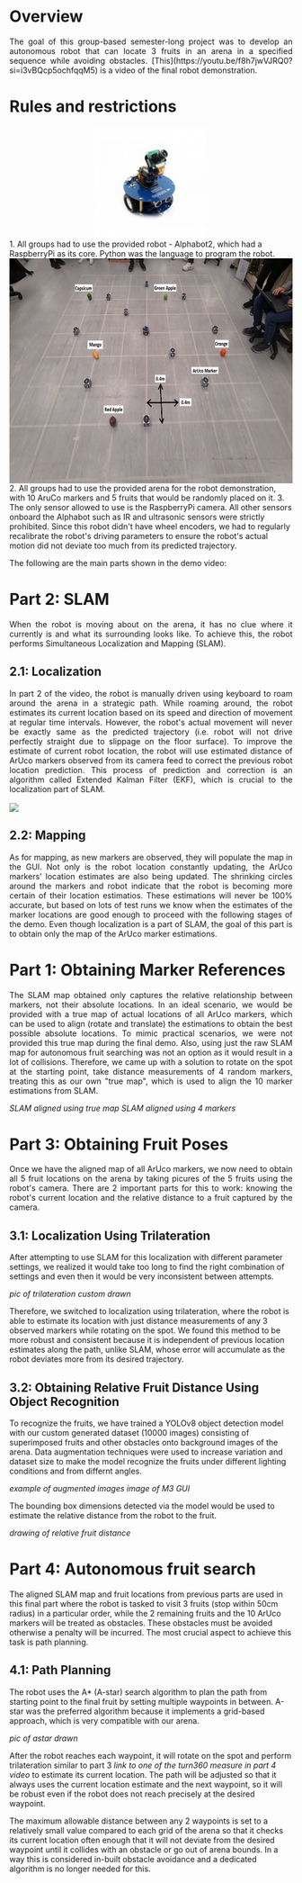 # Overview
<p align="justify">
The goal of this group-based semester-long project was to develop an autonomous robot that can locate 3 fruits in an arena in a specified sequence while avoiding obstacles. [This](https://youtu.be/f8h7jwVJRQ0?si=i3vBQcp5ochfqqM5) is a video of the final robot demonstration.</p>

# Rules and restrictions
<div align="center">
    <a href="" target="blank"><img align="center" src="https://github.com/BenLam2000/Uni_projects/blob/main/ECE4078-Intelligent%20Robotics-2023-G2/pics/Alphabot2-pizero-8.jpg?raw=true" height="200" /></a>
</div>
1. All groups had to use the provided robot - Alphabot2, which had a RaspberryPi as its core. Python was the language to program the robot.
<div align="center">
    <a href="" target="blank"><img align="center" src="https://github.com/BenLam2000/Uni_projects/blob/main/ECE4078-Intelligent%20Robotics-2023-G2/pics/arena_labelled.png?raw=true" height="400" /></a>
</div>
2. All groups had to use the provided arena for the robot demonstration, with 10 AruCo markers and 5 fruits that would be randomly placed on it.
3. The only sensor allowed to use is the RaspberryPi camera. All other sensors onboard the Alphabot such as IR and ultrasonic sensors were strictly prohibited. Since this robot didn't have wheel encoders, we had to regularly recalibrate the robot's driving parameters to ensure the robot's actual motion did not deviate too much from its predicted trajectory.


The following are the main parts shown in the demo video:

# Part 2: SLAM
<div align="justify">
When the robot is moving about on the arena, it has no clue where it currently is and what its surrounding looks like. To achieve this, the robot performs Simultaneous Localization and Mapping (SLAM). 
</div>

## 2.1: Localization
<div align="justify">
In part 2 of the video, the robot is manually driven using keyboard to roam around the arena in a strategic path. While roaming around, the robot estimates its current location based on its speed and direction of movement at regular time intervals. However, the robot's actual movement will never be exactly same as the predicted trajectory (i.e. robot will not drive perfectly straight due to slippage on the floor surface). To improve the estimate of current robot location, the robot will use estimated distance of ArUco markers observed from its camera feed to correct the previous robot location prediction. This process of prediction and correction is an algorithm called Extended Kalman Filter (EKF), which is crucial to the localization part of SLAM. 
</div>

<a href="" target="blank"><img align="center" src="https://github.com/BenLam2000/Uni_projects/blob/main/ECE4078-Intelligent%20Robotics-2023-G2/pics/M2.gif?raw=true" height="400" /></a>

## 2.2: Mapping
<div align="justify">
As for mapping, as new markers are observed, they will populate the map in the GUI. Not only is the robot location constantly updating, the ArUco markers' location estimates are also being updated. The shrinking circles around the markers and robot indicate that the robot is becoming more certain of their location estimatios. These estimations will never be 100% accurate, but based on lots of test runs we know when the estimates of the marker locations are good enough to proceed with the following stages of the demo. Even though localization is a part of SLAM, the goal of this part is to obtain only the map of the ArUco marker estimations.
</div>

# Part 1: Obtaining Marker References
<div align="justify">
The SLAM map obtained only captures the relative relationship between markers, not their absolute locations. In an ideal scenario, we would be provided with a true map of actual locations of all ArUco markers, which can be used to align (rotate and translate) the estimations to obtain the best possible absolute locations. To mimic practical scenarios, we were not provided this true map during the final demo. Also, using just the raw SLAM map for autonomous fruit searching was not an option as it would result in a lot of collisions. Therefore, we came up with a solution to rotate on the spot at the starting point, take distance measurements of 4 random markers, treating this as our own "true map", which is used to align the 10 marker estimations from SLAM.
</div>

*SLAM aligned using true map*
*SLAM aligned using 4 markers* 

# Part 3: Obtaining Fruit Poses
<div align="justify">
Once we have the aligned map of all ArUco markers, we now need to obtain all 5 fruit locations on the arena by taking picures of the 5 fruits using the robot's camera. There are 2 important parts for this to work: knowing the robot's current location and the relative distance to a fruit captured by the camera.
</div>

## 3.1: Localization Using Trilateration
After attempting to use SLAM for this localization with different parameter settings, we realized it would take too long to find the right combination of settings and even then it would be very inconsistent between attempts.

*pic of trilateration custom drawn*

Therefore, we switched to localization using trilateration, where the robot is able to estimate its location with just distance measurements of any 3 observed markers while rotating on the spot. We found this method to be more robust and consistent because it is independent of previous location estimates along the path, unlike SLAM, whose error will accumulate as the robot deviates more from its desired trajectory.

## 3.2: Obtaining Relative Fruit Distance Using Object Recognition
To recognize the fruits, we have trained a YOLOv8 object detection model with our custom generated dataset (10000 images) consisting of superimposed fruits and other obstacles onto background images of the arena. Data augmentation techniques were used to increase variation and dataset size to make the model recognize the fruits under different lighting conditions and from differnt angles. 

*example of augmented images*
*image of M3 GUI*

The bounding box dimensions detected via the model would be used to estimate the relative distance from the robot to the fruit.

*drawing of relative fruit distance*


# Part 4: Autonomous fruit search
The aligned SLAM map and fruit locations from previous parts are used in this final part where the robot is tasked to visit 3 fruits (stop within 50cm radius) in a particular order, while the 2 remaining fruits and the 10 ArUco markers will be treated as obstacles. These obstacles must be avoided otherwise a penalty will be incurred. The most crucial aspect to achieve this task is path planning.


## 4.1: Path Planning
The robot uses the A* (A-star) search algorithm to plan the path from starting point to the final fruit by setting multiple waypoints in between. A-star was the preferred algorithm because it implements a grid-based approach, which is very compatible with our arena.

*pic of astar drawn*

After the robot reaches each waypoint, it will rotate on the spot and perform trilateration similar to part 3 *link to one of the turn360 measure in part 4 video* to estimate its current location. The path will be adjusted so that it always uses the current location estimate and the next waypoint, so it will be robust even if the robot does not reach precisely at the desired waypoint.

The maximum allowable distance between any 2 waypoints is set to a relatively small value compared to each grid of the arena so that it checks its current location often enough that it will not deviate from the desired waypoint until it collides with an obstacle or go out of arena bounds. In a way this is considered in-built obstacle avoidance and a dedicated algorithm is no longer needed for this.












    

